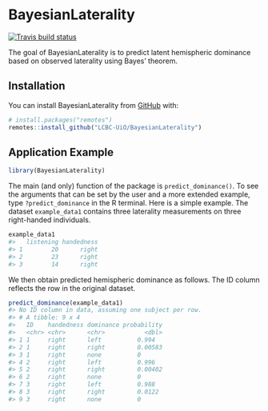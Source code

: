 
<!-- README.md is generated from README.Rmd. Please edit that file -->

# BayesianLaterality

<!-- badges: start -->

[![Travis build
status](https://travis-ci.org/LCBC-UiO/BayesianLaterality.svg?branch=master)](https://travis-ci.org/LCBC-UiO/BayesianLaterality)
<!-- badges: end -->

The goal of BayesianLaterality is to predict latent hemispheric
dominance based on observed laterality using Bayes’ theorem.

## Installation

You can install BayesianLaterality from [GitHub](https://github.com/)
with:

``` r
# install.packages("remotes")
remotes::install_github("LCBC-UiO/BayesianLaterality")
```

## Application Example

``` r
library(BayesianLaterality)
```

The main (and only) function of the package is `predict_dominance()`. To
see the arguments that can be set by the user and a more extended
example, type `?predict_dominance` in the R terminal. Here is a simple
example. The dataset `example_data1` contains three laterality
measurements on three right-handed individuals.

``` r
example_data1
#>   listening handedness
#> 1        20      right
#> 2        23      right
#> 3        14      right
```

We then obtain predicted hemispheric dominance as follows. The ID column
reflects the row in the original dataset.

``` r
predict_dominance(example_data1)
#> No ID column in data, assuming one subject per row.
#> # A tibble: 9 x 4
#>   ID    handedness dominance probability
#>   <chr> <chr>      <chr>           <dbl>
#> 1 1     right      left          0.994  
#> 2 1     right      right         0.00583
#> 3 1     right      none          0      
#> 4 2     right      left          0.996  
#> 5 2     right      right         0.00402
#> 6 2     right      none          0      
#> 7 3     right      left          0.988  
#> 8 3     right      right         0.0122 
#> 9 3     right      none          0
```
